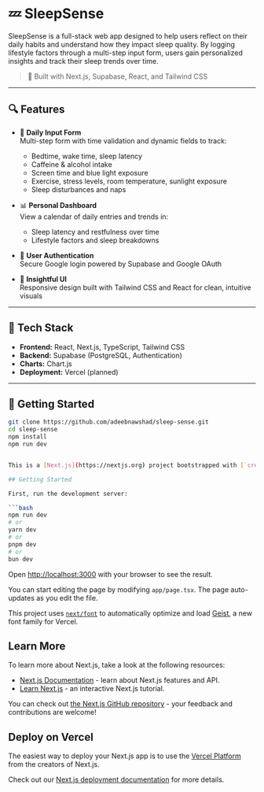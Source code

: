 # 💤 SleepSense

SleepSense is a full-stack web app designed to help users reflect on their daily habits and understand how they impact sleep quality. By logging lifestyle factors through a multi-step input form, users gain personalized insights and track their sleep trends over time.

> 🚀 Built with Next.js, Supabase, React, and Tailwind CSS

---

## 🔍 Features

- 🛌 **Daily Input Form**  
  Multi-step form with time validation and dynamic fields to track:  
  - Bedtime, wake time, sleep latency  
  - Caffeine & alcohol intake  
  - Screen time and blue light exposure  
  - Exercise, stress levels, room temperature, sunlight exposure  
  - Sleep disturbances and naps  

- 📊 **Personal Dashboard**  
  View a calendar of daily entries and trends in:  
  - Sleep latency and restfulness over time  
  - Lifestyle factors and sleep breakdowns  

- 🔐 **User Authentication**  
  Secure Google login powered by Supabase and Google OAuth  

- 🧠 **Insightful UI**  
  Responsive design built with Tailwind CSS and React for clean, intuitive visuals  

---

## 🧪 Tech Stack

- **Frontend:** React, Next.js, TypeScript, Tailwind CSS  
- **Backend:** Supabase (PostgreSQL, Authentication)  
- **Charts:** Chart.js  
- **Deployment:** Vercel (planned)  

---

## 📂 Getting Started

```bash
git clone https://github.com/adeebnawshad/sleep-sense.git
cd sleep-sense
npm install
npm run dev


This is a [Next.js](https://nextjs.org) project bootstrapped with [`create-next-app`](https://nextjs.org/docs/app/api-reference/cli/create-next-app).

## Getting Started

First, run the development server:

```bash
npm run dev
# or
yarn dev
# or
pnpm dev
# or
bun dev
```

Open [http://localhost:3000](http://localhost:3000) with your browser to see the result.

You can start editing the page by modifying `app/page.tsx`. The page auto-updates as you edit the file.

This project uses [`next/font`](https://nextjs.org/docs/app/building-your-application/optimizing/fonts) to automatically optimize and load [Geist](https://vercel.com/font), a new font family for Vercel.

## Learn More

To learn more about Next.js, take a look at the following resources:

- [Next.js Documentation](https://nextjs.org/docs) - learn about Next.js features and API.
- [Learn Next.js](https://nextjs.org/learn) - an interactive Next.js tutorial.

You can check out [the Next.js GitHub repository](https://github.com/vercel/next.js) - your feedback and contributions are welcome!

## Deploy on Vercel

The easiest way to deploy your Next.js app is to use the [Vercel Platform](https://vercel.com/new?utm_medium=default-template&filter=next.js&utm_source=create-next-app&utm_campaign=create-next-app-readme) from the creators of Next.js.

Check out our [Next.js deployment documentation](https://nextjs.org/docs/app/building-your-application/deploying) for more details.
